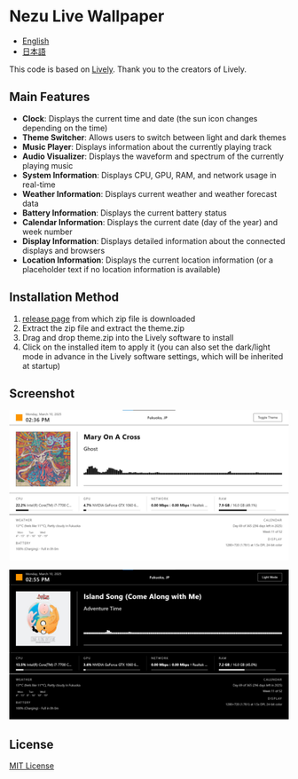 # Nezu Live Wallpaper

* [English](README-en.md)
* [日本語](README.md)

This code is based on [Lively](https://github.com/rocksdanister/lively).
Thank you to the creators of Lively.

## Main Features

- **Clock**: Displays the current time and date (the sun icon changes depending on the time)
- **Theme Switcher**: Allows users to switch between light and dark themes
- **Music Player**: Displays information about the currently playing track
- **Audio Visualizer**: Displays the waveform and spectrum of the currently playing music
- **System Information**: Displays CPU, GPU, RAM, and network usage in real-time
- **Weather Information**: Displays current weather and weather forecast data
- **Battery Information**: Displays the current battery status
- **Calendar Information**: Displays the current date (day of the year) and week number
- **Display Information**: Displays detailed information about the connected displays and browsers
- **Location Information**: Displays the current location information (or a placeholder text if no location information is available)


## Installation Method

1. [release page](https://github.com/nezumi0627/live-wallpaper/releases) from which zip file is downloaded
2. Extract the zip file and extract the theme.zip
3. Drag and drop theme.zip into the Lively software to install
4. Click on the installed item to apply it (you can also set the dark/light mode in advance in the Lively software settings, which will be inherited at startup)

## Screenshot

![screenshot](preview.jpg)

![Dark-theme](dark-theme.png)

## License
[MIT License](LICENSE)